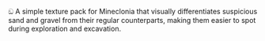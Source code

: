 ඞ A simple texture pack for Mineclonia that visually differentiates suspicious sand and gravel from their regular counterparts, making them easier to spot during exploration and excavation.
